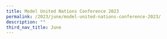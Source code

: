 ```yaml
---
title: Model United Nations Conference 2023
permalink: /2023/june/model-united-nations-conference-2023/
description: ""
third_nav_title: June
---
```

